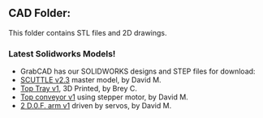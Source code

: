 ## CAD Folder:
This folder contains STL files and 2D drawings.

### Latest Solidworks Models!
* GrabCAD has our SOLIDWORKS designs and STEP files for download:
* [SCUTTLE v2.3](https://grabcad.com/library/scuttle-robot-v2-3-1) master model, by David M.
* [Top Tray v1](https://grabcad.com/library/platform-assembly-for-scuttle-robot-1), 3D Printed, by Brey C.
* [Top conveyor v1](https://grabcad.com/library/scuttle-conveyor-prototype-v1-1) using stepper motor, by David M.
* [2 D.0.F. arm v1](https://grabcad.com/library/servoarm-v1-1) driven by servos, by David M.
